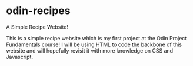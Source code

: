 # odin-recipes
A Simple Recipe Website!

This is a simple recipe website which is my first project at the Odin Project Fundamentals course! I will be using HTML to code the backbone of this website
and will hopefully revisit it with more knowledge on CSS and Javascript.
